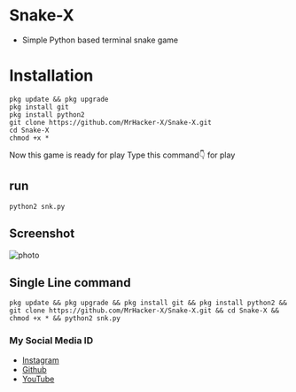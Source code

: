 # Snake-X
+ Simple Python based terminal snake game

# Installation
```
pkg update && pkg upgrade
pkg install git
pkg install python2
git clone https://github.com/MrHacker-X/Snake-X.git
cd Snake-X
chmod +x *
```
Now this game is ready for play 
Type this command👇 for play

## run
```
python2 snk.py
```

## Screenshot
![photo](https://i.top4top.io/p_1878njfn20.jpg)

## Single Line command
```
pkg update && pkg upgrade && pkg install git && pkg install python2 && git clone https://github.com/MrHacker-X/Snake-X.git && cd Snake-X && chmod +x * && python2 snk.py
```

### My Social Media ID
+ [Instagram](https://instagram.com/hackerx30/)
+ [Github](https://github.com/MrHacker-X/)
+ [YouTube](https://youtube.com/channel/UC2t1smKARnlzoqELbyEhXVw/)
